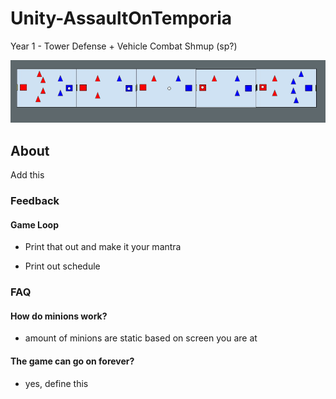 # Unity-AssaultOnTemporia
Year 1 - Tower Defense + Vehicle Combat Shmup (sp?)

![img](/docs/mockup.png)

## About

Add this

### Feedback

#### Game Loop
    
- Print that out and make it your mantra

- Print out schedule


### FAQ

 #### How do minions work?

- amount of minions are static based on screen you are at

#### The game can go on forever?

- yes, define this
